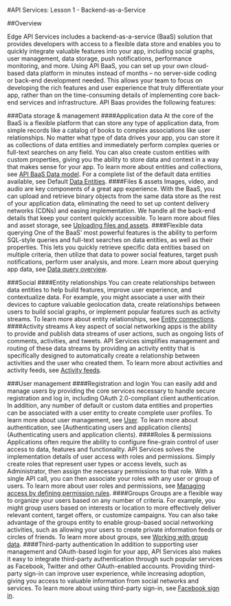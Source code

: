 #API Services: Lesson 1 - Backend-as-a-Service


##Overview

Edge API Services includes a backend-as-a-service (BaaS) solution that provides developers with access to a flexible data store and enables you to quickly integrate valuable features into your app, including social graphs, user management, data storage, push notifications, performance monitoring, and more.
Using API BaaS, you can set up your own cloud-based data platform in minutes instead of months – no server-side coding or back-end development needed. This allows your team to focus on developing the rich features and user experience that truly differentiate your app, rather than on the time-consuming details of implementing core back-end services and infrastructure.
API Baas provides the following features:

###Data storage & management
####Application data 
At the core of the BaaS is a flexible platform that can store any type of application data, from simple records like a catalog of books to complex associations like user relationships. No matter what type of data drives your app, you can store it as collections of data entities and immediately perform complex queries or full-text searches on any field. You can also create custom entities with custom properties, giving you the ability to store data and context in a way that makes sense for your app.
To learn more about entities and collections, see [API BaaS Data model](http://apigee.com/docs/app-services/content/app-services-data-model-1).
For a complete list of the default data entities available, see Default [Data Entities](http://apigee.com/docs/app-services/content/default-data-entities).
####Files & assets
Images, video, and audio are key components of a great app experience. With the BaaS, you can upload and retrieve binary objects from the same data store as the rest of your application data, eliminating the need to set up content delivery networks (CDNs) and easing implementation. We handle all the back-end details that keep your content quickly accessible.
To learn more about files and asset storage, see [Uploading files and assets](http://apigee.com/docs/app-services/content/uploading-files-and-assets).
####Flexible data querying
One of the BaaS' most powerful features is the ability to perform SQL-style queries and full-text searches on data entities, as well as their properties. This lets you quickly retrieve specific data entities based on multiple criteria, then utilize that data to power social features, target push notifications, perform user analysis, and more.
Learn more about querying app data, see [Data query overview](http://apigee.com/docs/app-services/content/app-services-data-query-overview).

###Social
####Entity relationships
You can create relationships between data entities to help build features, improve user experience, and contextualize data. For example, you might associate a user with their devices to capture valuable geolocation data, create relationships between users to build social graphs, or implement popular features such as activity streams.
To learn more about entity relationships, see [Entity connections](http://apigee.com/docs/app-services/content/entity-relationships).
####Activity streams
A key aspect of social networking apps is the ability to provide and publish data streams of user actions, such as ongoing lists of comments, activities, and tweets. API Services simplifies management and routing of these data streams by providing an activity entity that is specifically designed to automatically create a relationship between activities and the user who created them.
To learn more about activities and activity feeds, see [Activity feeds](http://apigee.com/docs/app-services/content/activity).

###User management
####Registration and login
You can easily add and manage users by providing the core services necessary to handle secure registration and log in, including OAuth 2.0-compliant client authentication. In addition, any number of default or custom data entities and properties can be associated with a user entity to create complete user profiles.
To learn more about user management, see [User](http://apigee.com/docs/app-services/content/user).
To learn more about authentication, see [Authenticating users and application clients](Authenticating users and application clients).
####Roles & permissions
Applications often require the ability to configure fine-grain control of user access to data, features and functionality. API Services solves the implementation details of user access with roles and permissions. Simply create roles that represent user types or access levels, such as Administrator, then assign the necessary permissions to that role. With a single API call, you can then associate your roles with any user or group of users.
To learn more about user roles and permissions, see [Managing access by defining permission rules](http://apigee.com/docs/app-services/content/managing-access-defining-permission-rules).
####Groups
Groups are a flexible way to organize your users based on any number of criteria. For example, you might group users based on interests or location to more effectively deliver relevant content, target offers, or customize campaigns. You can also take advantage of the groups entity to enable group-based social networking activities, such as allowing your users to create private information feeds or circles of friends.
To learn more about groups, see [Working with group data](http://apigee.com/docs/app-services/content/group).
####Third-party authentication
In addition to supporting user management and OAuth-based login for your app, API Services also makes it easy to integrate third-party authentication through such popular services as Facebook, Twitter and other OAuth-enabled accounts. Providing third-party sign-in can improve user experience, while increasing adoption, giving you access to valuable information from social networks and services.
To learn more about using third-party sign-in, see [Facebook sign in](http://apigee.com/docs/app-services/content/facebook-sign).








